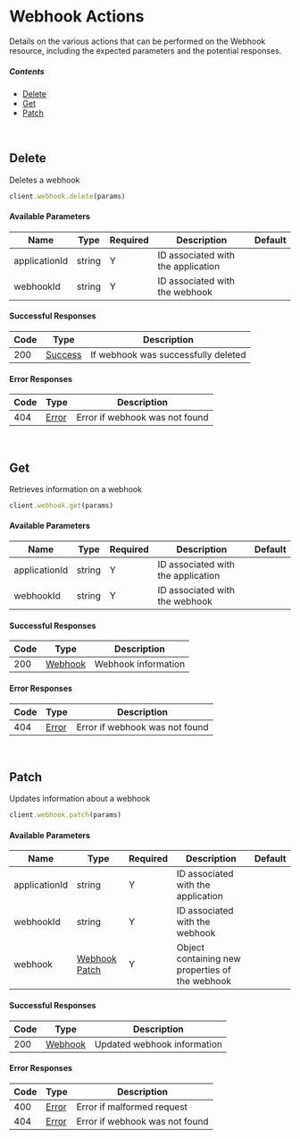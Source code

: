 # Webhook Actions

Details on the various actions that can be performed on the
Webhook resource, including the expected
parameters and the potential responses.

##### Contents

*   [Delete](#delete)
*   [Get](#get)
*   [Patch](#patch)

<br/>

## Delete

Deletes a webhook

```ruby
client.webhook.delete(params)
```

#### Available Parameters

| Name | Type | Required | Description | Default |
| ---- | ---- | -------- | ----------- | ------- |
| applicationId | string | Y | ID associated with the application |  |
| webhookId | string | Y | ID associated with the webhook |  |

#### Successful Responses

| Code | Type | Description |
| ---- | ---- | ----------- |
| 200 | [Success](_schemas.md#success) | If webhook was successfully deleted |

#### Error Responses

| Code | Type | Description |
| ---- | ---- | ----------- |
| 404 | [Error](_schemas.md#error) | Error if webhook was not found |

<br/>

## Get

Retrieves information on a webhook

```ruby
client.webhook.get(params)
```

#### Available Parameters

| Name | Type | Required | Description | Default |
| ---- | ---- | -------- | ----------- | ------- |
| applicationId | string | Y | ID associated with the application |  |
| webhookId | string | Y | ID associated with the webhook |  |

#### Successful Responses

| Code | Type | Description |
| ---- | ---- | ----------- |
| 200 | [Webhook](_schemas.md#webhook) | Webhook information |

#### Error Responses

| Code | Type | Description |
| ---- | ---- | ----------- |
| 404 | [Error](_schemas.md#error) | Error if webhook was not found |

<br/>

## Patch

Updates information about a webhook

```ruby
client.webhook.patch(params)
```

#### Available Parameters

| Name | Type | Required | Description | Default |
| ---- | ---- | -------- | ----------- | ------- |
| applicationId | string | Y | ID associated with the application |  |
| webhookId | string | Y | ID associated with the webhook |  |
| webhook | [Webhook Patch](_schemas.md#webhook-patch) | Y | Object containing new properties of the webhook |  |

#### Successful Responses

| Code | Type | Description |
| ---- | ---- | ----------- |
| 200 | [Webhook](_schemas.md#webhook) | Updated webhook information |

#### Error Responses

| Code | Type | Description |
| ---- | ---- | ----------- |
| 400 | [Error](_schemas.md#error) | Error if malformed request |
| 404 | [Error](_schemas.md#error) | Error if webhook was not found |
